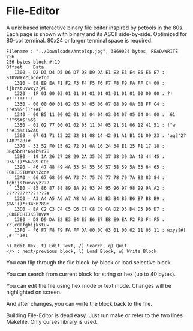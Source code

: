 File-Editor
===========

A unix based interactive binary file editor inspired by pctools in the 80s. Each page is shown with binary and its ASCII side-by-side. Optimized for 80-col terminal. 80x24 or larger terminal space is required.


```
Filename : "../Downloads/Antelop.jpg", 3869024 bytes, READ/WRITE       256
256-bytes block #:19
Offset    Data
   1300 - D2 D3 D4 D5 D6 D7 D8 D9 DA E1 E2 E3 E4 E5 E6 E7 : STUVWXYZ[bcdefgh
   1310 - E8 E9 EA F1 F2 F3 F4 F5 F6 F7 F8 F9 FA FF C4 00 : ijkrstuvwxyz{#E
   1320 - 1F 01 00 03 01 01 01 01 01 01 01 01 01 00 00 00 : ?! #!!!!!!!!!
   1330 - 00 00 00 01 02 03 04 05 06 07 08 09 0A 0B FF C4 :    !"#$%&'()*+#E
   1340 - 00 B5 11 00 02 01 02 04 04 03 04 07 05 04 04 00 :  61 "!"$$#$'%$$
   1350 - 01 02 77 00 01 02 03 11 04 05 21 31 06 12 41 51 : !"w !"#1$%!1&2AQ
   1360 - 07 61 71 13 22 32 81 08 14 42 91 A1 B1 C1 09 23 : 'aq3"2?(4B?"2B)#
   1370 - 33 52 F0 15 62 72 D1 0A 16 24 34 E1 25 F1 17 18 : 3Rq5brR*6$4b%r78
   1380 - 19 1A 26 27 28 29 2A 35 36 37 38 39 3A 43 44 45 : 9:&'()*56789:CDE
   1390 - 46 47 48 49 4A 53 54 55 56 57 58 59 5A 63 64 65 : FGHIJSTUVWXYZcde
   13A0 - 66 67 68 69 6A 73 74 75 76 77 78 79 7A 82 83 84 : fghijstuvwxyz???
   13B0 - 85 86 87 88 89 8A 92 93 94 95 96 97 98 99 9A A2 : ???????????????#
   13C0 - A3 A4 A5 A6 A7 A8 A9 AA B2 B3 B4 B5 B6 B7 B8 B9 : $%&'()*+3456789:
   13D0 - BA C2 C3 C4 C5 C6 C7 C8 C9 CA D2 D3 D4 D5 D6 D7 : ;CDEFGHIJKSTUVWX
   13E0 - D8 D9 DA E2 E3 E4 E5 E6 E7 E8 E9 EA F2 F3 F4 F5 : YZ[cdefghijkstuv
   13F0 - F6 F7 F8 F9 FA FF DA 00 0C 03 01 00 02 11 03 11 : wxyz{#[ ,#! "1#1

h) Edit Hex, t) Edit Text, /) Search, q) Quit
</> : next/previous block, l) Load Block, w) Write Block
```

You can flip through the file block-by-block or load selective block. 

You can search from current block for string or hex (up to 40 bytes).

You can edit the file using hex mode or text mode. Changes will be highlighted on screen. 

And after changes, you can write the block back to the file. 

Building File-Editor is dead easy. Just run make or refer to the two lines Makefile. Only curses library is used.
